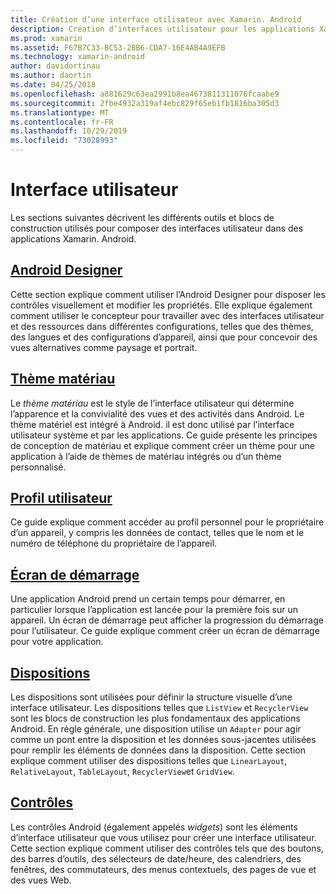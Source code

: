 ```yaml
---
title: Création d’une interface utilisateur avec Xamarin. Android
description: Création d’interfaces utilisateur pour les applications Xamarin. Android
ms.prod: xamarin
ms.assetid: F67B7C33-BC53-2BB6-CDA7-16E4AB4A9EFB
ms.technology: xamarin-android
author: davidortinau
ms.author: daortin
ms.date: 04/25/2018
ms.openlocfilehash: a881629c63ea2991b8ea4673811311076fcaabe9
ms.sourcegitcommit: 2fbe4932a319af4ebc829f65eb1fb1816ba305d3
ms.translationtype: MT
ms.contentlocale: fr-FR
ms.lasthandoff: 10/29/2019
ms.locfileid: "73028993"
---
```

# <a name="user-interface"></a>Interface utilisateur

Les sections suivantes décrivent les différents outils et blocs de construction utilisés pour composer des interfaces utilisateur dans des applications Xamarin. Android.

## <a name="android-designerandroiduser-interfaceandroid-designerindexmd"></a>[Android Designer](~/android/user-interface/android-designer/index.md)

Cette section explique comment utiliser l’Android Designer pour disposer les contrôles visuellement et modifier les propriétés. Elle explique également comment utiliser le concepteur pour travailler avec des interfaces utilisateur et des ressources dans différentes configurations, telles que des thèmes, des langues et des configurations d’appareil, ainsi que pour concevoir des vues alternatives comme paysage et portrait.

## <a name="material-themeandroiduser-interfacematerial-thememd"></a>[Thème matériau](~/android/user-interface/material-theme.md)

Le *thème matériau* est le style de l’interface utilisateur qui détermine l’apparence et la convivialité des vues et des activités dans Android. Le thème matériel est intégré à Android. il est donc utilisé par l’interface utilisateur système et par les applications. Ce guide présente les principes de conception de matériau et explique comment créer un thème pour une application à l’aide de thèmes de matériau intégrés ou d’un thème personnalisé.

## <a name="user-profileandroiduser-interfaceuser-profilemd"></a>[Profil utilisateur](~/android/user-interface/user-profile.md)

Ce guide explique comment accéder au profil personnel pour le propriétaire d’un appareil, y compris les données de contact, telles que le nom et le numéro de téléphone du propriétaire de l’appareil.

## <a name="splash-screenandroiduser-interfacesplash-screenmd"></a>[Écran de démarrage](~/android/user-interface/splash-screen.md)

Une application Android prend un certain temps pour démarrer, en particulier lorsque l’application est lancée pour la première fois sur un appareil. Un écran de démarrage peut afficher la progression du démarrage pour l’utilisateur. Ce guide explique comment créer un écran de démarrage pour votre application.

## <a name="layoutsandroiduser-interfacelayoutsindexmd"></a>[Dispositions](~/android/user-interface/layouts/index.md)

Les dispositions sont utilisées pour définir la structure visuelle d’une interface utilisateur.
Les dispositions telles que `ListView` et `RecyclerView` sont les blocs de construction les plus fondamentaux des applications Android. En règle générale, une disposition utilise un `Adapter` pour agir comme un pont entre la disposition et les données sous-jacentes utilisées pour remplir les éléments de données dans la disposition. Cette section explique comment utiliser des dispositions telles que `LinearLayout`, `RelativeLayout`, `TableLayout`, `RecyclerView`et `GridView`.

## <a name="controlsandroiduser-interfacecontrolsindexmd"></a>[Contrôles](~/android/user-interface/controls/index.md)

Les contrôles Android (également appelés *widgets*) sont les éléments d’interface utilisateur que vous utilisez pour créer une interface utilisateur. Cette section explique comment utiliser des contrôles tels que des boutons, des barres d’outils, des sélecteurs de date/heure, des calendriers, des fenêtres, des commutateurs, des menus contextuels, des pages de vue et des vues Web.
